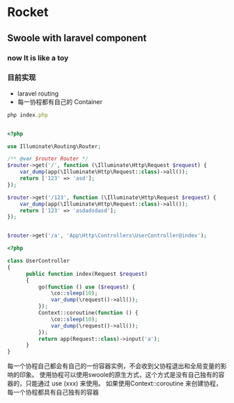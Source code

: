 # Rocket 
## Swoole with laravel component
### now It is like a toy

### 目前实现
* laravel routing
* 每一协程都有自己的 Container

```javascript
php index.php
```
```php

<?php

use Illuminate\Routing\Router;

/** @var $router Router */
$router->get('/', function (\Illuminate\Http\Request $request) {
    var_dump(app(\Illuminate\Http\Request::class)->all());
    return ['123' => 'asd'];
});

$router->get('/123', function (\Illuminate\Http\Request $request) {
    var_dump(app(\Illuminate\Http\Request::class)->all());
    return ['123' => 'asdadsdasd'];
});


$router->get('/a', 'App\Http\Controllers\UserController@index');

```


```php
<?php

class UserController
{
      public function index(Request $request)
      {
          go(function () use ($request) {
              \co::sleep(10);
              var_dump(\request()->all());
          });
          Context::coroutine(function () {
              \co::sleep(10);
              var_dump(\request()->all());
          });
          return app(Request::class)->input('a');
      }
}
```
每一个协程自己都会有自己的一份容器实例，不会收到父协程退出和全局变量的影响的印象。
使用协程可以使用swoole的原生方式，这个方式是没有自己独有的容器的，只能通过 use (xxx) 来使用。
如果使用Context::coroutine 来创建协程，每一个协程都具有自己独有的容器

